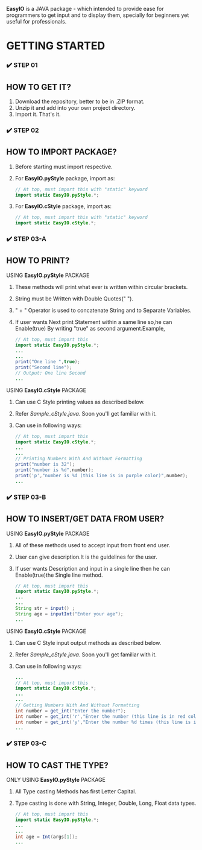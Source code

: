 
**EasyIO** is a JAVA package - which intended to provide ease for programmers to get input and to display them, specially for beginners yet useful for professionals.

# GETTING STARTED

### ✔️ STEP 01

## HOW TO GET IT?

1. Download the repository, better to be in .ZIP format.
2. Unzip it and add into your own project directory.
3. Import it. That's it.

### ✔️ STEP 02

## HOW TO IMPORT PACKAGE?

1. Before starting must import respective.
2. For **EasyIO.pyStyle** package, import as:

    ```java
    // At top, must import this with "static" keyword
    import static EasyIO.pyStyle.*;
    ```

3. For **EasyIO.cStyle** package, import as:

    ```java
    // At top, must import this with "static" keyword
    import static EasyIO.cStyle.*;
    ```

### ✔️ STEP 03-A

## HOW TO PRINT?

USING **EasyIO.pyStyle** PACKAGE

1. These methods will print what ever is written within circular brackets.
2. String must be Written with Double Quotes(" ").
3. " + " Operator is used to concatenate String and to Separate Variables.
4. If user wants Next print Statement within a same line so,he can Enable(true) By writing "true" as second argument.Example,

    ```java
    // At top, must import this
    import static EasyIO.pyStyle.*;
    ...
    ...
    print("One line ",true);
    print("Second line");
    // Output: One line Second
    ...
    ```

USING **EasyIO.cStyle** PACKAGE

1. Can use C Style printing values as described below.
2. Refer *Sample_cStyle.java*. Soon you'll get familiar with it.
3. Can use in following ways:

    ```java
    // At top, must import this
    import static EasyIO.cStyle.*;
    ...
    ...
    // Printing Numbers With And Without Formatting
    print("number is 32");
    print("number is %d",number);
    print('p',"number is %d (this line is in purple color)",number);
    ...
    ```

### ✔️ STEP 03-B

## HOW TO INSERT/GET DATA FROM USER?

USING **EasyIO.pyStyle** PACKAGE

1. All of these methods used to accept input from front end user.
2. User can give description.It is the guidelines for the user.
3. If user wants Description and input in a single line then he can Enable(true)the Single line method.

    ```java
    // At top, must import this
    import static EasyIO.pyStyle.*;
    ...
    ...
    String str = input() ;
    String age = inputInt("Enter your age");
    ...
    ```

USING **EasyIO.cStyle** PACKAGE

1. Can use C Style input output methods as described below.
2. Refer *Sample_cStyle.java*. Soon you'll get familiar with it.
3. Can use in following ways:

    ```java
    ...
    // At top, must import this
    import static EasyIO.cStyle.*;
    ...
    ...
    // Getting Numbers With And Without Formatting
    int number = get_int("Enter the number");
    int number = get_int('r',"Enter the number (this line is in red color)");
    int number = get_int('y',"Enter the number %d times (this line is in yellow color)",2);
    ...
    ```

### ✔️ STEP 03-C

## HOW TO CAST THE TYPE?

ONLY USING **EasyIO.pyStyle** PACKAGE

1. All Type casting Methods has first Letter Capital.
2. Type casting is done with String, Integer, Double, Long, Float data types.

    ```java
    // At top, must import this
    import static EasyIO.pyStyle.*;
    ...
    ...
    int age = Int(args[1]);
    ...
    ```
